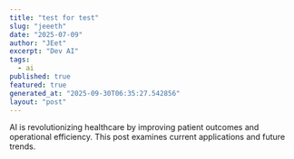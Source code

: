 ```yaml
---
title: "test for test"
slug: "jeeeth"
date: "2025-07-09"
author: "JEet"
excerpt: "Dev AI"
tags:
  - ai
published: true
featured: true
generated_at: "2025-09-30T06:35:27.542856"
layout: "post"
---
```


AI is revolutionizing healthcare by improving patient outcomes and operational efficiency. This post examines current applications and future trends.